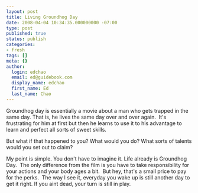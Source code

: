 ```yaml
---
layout: post
title: Living Groundhog Day
date: 2008-04-04 10:34:35.000000000 -07:00
type: post
published: true
status: publish
categories:
- fresh
tags: []
meta: {}
author:
  login: edchao
  email: ed@guidebook.com
  display_name: edchao
  first_name: Ed
  last_name: Chao
---
```

<p>Groundhog day is essentially a movie about a man who gets trapped in the same day. That is, he lives the same day over and over again.  It's frustrating for him at first but then he learns to use it to his advantage to learn and perfect all sorts of sweet skills.</p>
<p>But what if that happened to you? What would you do? What sorts of talents would you set out to claim?</p>
<p>My point is simple. You don't have to imagine it. Life already is Groundhog Day.  The only difference from the film is you have to take responsibility for your actions and your body ages a bit.  But hey, that's a small price to pay for the perks.  The way I see it, everyday you wake up is still another day to get it right. If you aint dead, your turn is still in play.</p>
